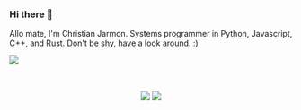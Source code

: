 ### Hi there 👋

<!--
**kyeou/kyeou** is a ✨ _special_ ✨ repository because its `README.md` (this file) appears on your GitHub profile.

Here are some ideas to get you started:

- 🔭 I’m currently working on ...
- 🌱 I’m currently learning ...
- 👯 I’m looking to collaborate on ...
- 🤔 I’m looking for help with ...
- 💬 Ask me about ...
- 📫 How to reach me: ...
- 😄 Pronouns: ...
- ⚡ Fun fact: ...
-->




Allo mate, I'm Christian Jarmon. Systems programmer in Python, Javascript, C++, and Rust. Don't be shy, have a look around. :)
<p align="left"
<img  src="me.png" width = 400>
<img  src = "https://github-readme-stats.vercel.app/api?username=kyeou&show_icons=true&theme=dark" width = 400> </p>
<br>

<p align = "center">
   <img src = "https://github-readme-stats.vercel.app/api/top-langs/?username=kyeou&layout=compact&theme=dark&langs_count=10&hide=llvm&exclude_repo=C-Projects,Java-Projects" width = 400>
   <img src = "https://github-readme-streak-stats.herokuapp.com?user=kyeou&hide_border=true&theme=dark" width = 400>
</p>
